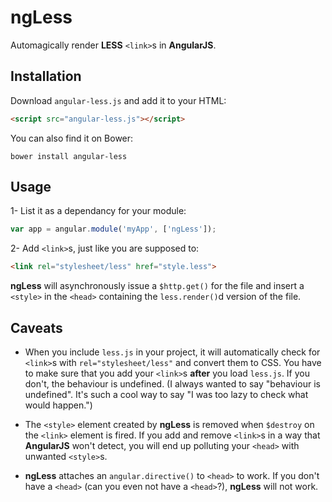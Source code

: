 # ngLess

Automagically render **LESS** `<link>`s in **AngularJS**.

## Installation

Download `angular-less.js` and add it to your HTML:
```html
<script src="angular-less.js"></script>
```

You can also find it on Bower:
```
bower install angular-less
```

## Usage

1- List it as a dependancy for your module:
```javascript
var app = angular.module('myApp', ['ngLess']);
```

2- Add `<link>`s, just like you are supposed to:
```html
<link rel="stylesheet/less" href="style.less">
```

**ngLess** will asynchronously issue a `$http.get()` for the file and insert a `<style>` in the `<head>` containing the `less.render()`d version of the file.

## Caveats

- When you include `less.js` in your project, it will automatically check for `<link>`s with `rel="stylesheet/less"` and convert them to CSS. You have to make sure that you add your `<link>`s **after** you load `less.js`. If you don't, the behaviour is undefined. (I always wanted to say "behaviour is undefined". It's such a cool way to say "I was too lazy to check what would happen.")

- The `<style>` element created by **ngLess** is removed when `$destroy` on the `<link>` element is fired. If you add and remove `<link>`s in a way that **AngularJS** won't detect, you will end up polluting your `<head>` with unwanted `<style>`s.

- **ngLess** attaches an `angular.directive()` to `<head>` to work. If you don't have a `<head>` (can you even not have a `<head>`?), **ngLess** will not work.